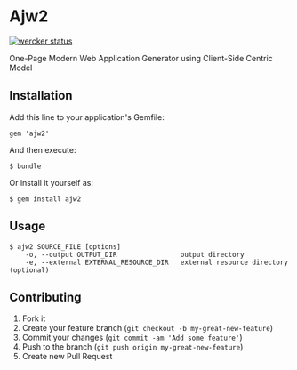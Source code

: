 # Ajw2
[![wercker status](https://app.wercker.com/status/78b9a07a73b1ccb5e2d6eb9b00372b0c/m "wercker status")](https://app.wercker.com/project/bykey/78b9a07a73b1ccb5e2d6eb9b00372b0c)

One-Page Modern Web Application Generator using Client-Side Centric Model

## Installation

Add this line to your application's Gemfile:

    gem 'ajw2'

And then execute:

    $ bundle

Or install it yourself as:

    $ gem install ajw2

## Usage
```
$ ajw2 SOURCE_FILE [options]
    -o, --output OUTPUT_DIR                output directory
    -e, --external EXTERNAL_RESOURCE_DIR   external resource directory (optional)
```

## Contributing

1. Fork it
2. Create your feature branch (`git checkout -b my-great-new-feature`)
3. Commit your changes (`git commit -am 'Add some feature'`)
4. Push to the branch (`git push origin my-great-new-feature`)
5. Create new Pull Request
